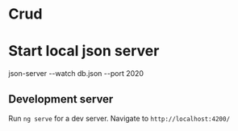 # Crud

# Start local json server

json-server --watch db.json --port 2020

## Development server

Run `ng serve` for a dev server. Navigate to `http://localhost:4200/`
